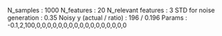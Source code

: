 N_samples                     : 1000
N_features                    : 20
N_relevant features           : 3
STD for noise generation      : 0.35
Noisy y (actual / ratio)      : 196 / 0.196
Params                        : -0.1,2,100,0,0,0,0,0,0,0,0,0,0,0,0,0,0,0,0,0

